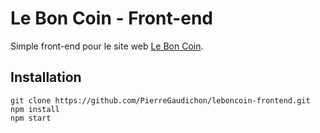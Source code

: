 Le Bon Coin - Front-end
========================

Simple front-end pour le site web [Le Bon Coin](http://leboncoin.fr).


Installation
------------

	git clone https://github.com/PierreGaudichon/leboncoin-frontend.git
	npm install
	npm start

